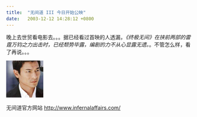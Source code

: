 ```yaml
---
title:  "无间道 III 今日开始公映"
date:   2003-12-12 14:28:12 +0800
---
```


晚上去世贸看电影去。。。据已经看过首映的人透漏，_《终极无间》在挟前两部的雷霆万钧之力出击时，已经颓势毕露，编剧的力不从心显露无遗。_。不管怎么样，看了再说。。。  

![](/images/2011/movie/wjdldh.jpg)  

无间道官方网站 http://www.infernalaffairs.com/

